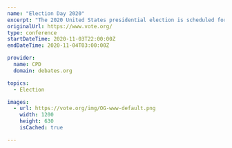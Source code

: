 ```yaml
---
name: "Election Day 2020"
excerpt: "The 2020 United States presidential election is scheduled for Tuesday, November 3, 2020. "
originalUrl: https://www.vote.org/
type: conference
startDateTime: 2020-11-03T22:00:00Z
endDateTime: 2020-11-04T03:00:00Z

provider:
  name: CPD
  domain: debates.org

topics:
  - Election

images:
  - url: https://vote.org/img/OG-www-default.png
    width: 1200
    height: 630
    isCached: true

---
```


